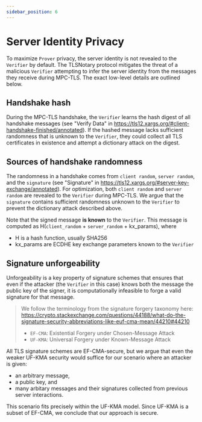 ```yaml
---
sidebar_position: 6
---
```

# Server Identity Privacy

To maximize `Prover` privacy, the server identity is not revealed to the `Verifier` by default. 
The TLSNotary protocol mitigates the threat of a malicious `Verifier` attempting to infer the server identity from the messages they receive during MPC-TLS. 
The exact low-level details are outlined below.

## Handshake hash

During the MPC-TLS handshake, the `Verifier` learns the hash digest of all handshake messages
(see "Verify Data" in https://tls12.xargs.org/#client-handshake-finished/annotated). 
If the hashed message lacks sufficient randomness that is unknown to the `Verifier`, they could collect all TLS certificates in existence and attempt a dictionary attack on the digest.

## Sources of handshake randomness

The randomness in a handshake comes from `client random`, `server random`, and the `signature` (see "Signature" in https://tls12.xargs.org/#server-key-exchange/annotated). For optimization, both `client random` and `server random` are revealed to the `Verifier` during MPC-TLS. We argue that the `signature` contains sufficient randomness unknown to the `Verifier` to prevent the dictionary attack described above.

Note that the signed message **is known** to the `Verifier`. This message is computed as H(`client_random` + `server_random` + kx_params), where 
- H is a hash function, usually SHA256
- kx_params are ECDHE key exchange parameters known to the `Verifier`

## Signature unforgeability

Unforgeability is a key property of signature schemes that ensures that even if the attacker (the `Verifier` in this case) knows both the message the public key of the signer, it is computationally infeasible to forge a valid signature for that message.

>We follow the terminology from the signature forgery taxonomy here: https://crypto.stackexchange.com/questions/44188/what-do-the-signature-security-abbreviations-like-euf-cma-mean/44210#44210
> - `EF-CMA`: Existential Forgery under Chosen-Message Attack
> - `UF-KMA`: Universal Forgery under Known-Message Attack

All TLS signature schemes are EF-CMA-secure, but we argue that even the weaker UF-KMA security would suffice for our scenario where an attacker is given:
- an arbitrary message,
- a public key, and
- many arbitary messages and their signatures collected from previous server interactions.

This scenario fits precisely within the UF-KMA model. Since UF-KMA is a subset of EF-CMA, we conclude that our approach is secure.